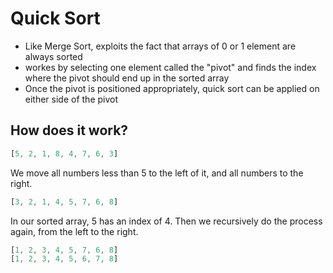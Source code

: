 # Quick Sort
- Like Merge Sort, exploits the fact that arrays of 0 or 1 element are always sorted
- workes by selecting one element called the "pivot" and finds the index where the pivot should end up in the sorted array
- Once the pivot is positioned appropriately, quick sort can be applied on either side of the pivot

## How does it work?
```js
[5, 2, 1, 8, 4, 7, 6, 3]
```
We move all numbers less than 5 to the left of it, and all numbers to the right. 
```js
[3, 2, 1, 4, 5, 7, 6, 8]
```
In our sorted array, 5 has an index of 4. Then we recursively do the process again, from the left to the right.
```js
[1, 2, 3, 4, 5, 7, 6, 8]
[1, 2, 3, 4, 5, 6, 7, 8]
```